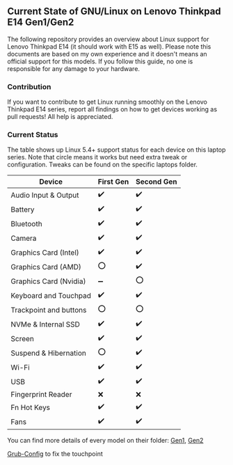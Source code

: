 ## Current State of GNU/Linux on Lenovo Thinkpad E14 Gen1/Gen2

The following repository provides an overview about Linux support for Lenovo Thinkpad E14 (it should work with E15 as well). Please note this documents are based on my own experience and it doesn't means an official support for this models. If you follow this guide, no one is responsible for any damage to your hardware.

### Contribution

If you want to contribute to get Linux running smoothly on the Lenovo Thinkpad E14 series, report all findings on how to get devices working as pull requests! All help is appreciated.

### Current Status

The table shows up Linux 5.4+ support status for each device on this laptop series. Note that circle means it works but need extra tweak or configuration.
Tweaks can be found on the specific laptops folder.

| Device                            | First Gen                           | Second Gen                |
|-----------------------------------|-------------------------------------|---------------------------|
| Audio Input & Output              | :heavy_check_mark:                  | :heavy_check_mark:        |
| Battery                           | :heavy_check_mark:                  | :heavy_check_mark:        | 
| Bluetooth                         | :heavy_check_mark:                  | :heavy_check_mark:        |
| Camera                            | :heavy_check_mark:                  | :heavy_check_mark:        |
| Graphics Card (Intel)             | :heavy_check_mark:                  | :heavy_check_mark:        |
| Graphics Card (AMD)               | :o:                                 | :heavy_check_mark:        |
| Graphics Card (Nvidia)            | :heavy_minus_sign:                  | :o:                       |
| Keyboard and Touchpad             | :heavy_check_mark:                  | :heavy_check_mark:        |
| Trackpoint and buttons            | :o:                                 | :o:                       |
| NVMe & Internal SSD               | :heavy_check_mark:                  | :heavy_check_mark:        |
| Screen                            | :heavy_check_mark:                  | :heavy_check_mark:        |
| Suspend & Hibernation             | :o:                                 | :heavy_check_mark:        |
| Wi-Fi                             | :heavy_check_mark:                  | :heavy_check_mark:        |
| USB                               | :heavy_check_mark:                  | :heavy_check_mark:        |
| Fingerprint Reader                | :x:                                 | :x:                       |
| Fn Hot Keys                       | :heavy_check_mark:                  | :heavy_check_mark:        |
| Fans                              | :heavy_check_mark:                  | :heavy_check_mark:        |
    
You can find more details of every model on their folder:
[Gen1](./thinkpad-e14-gen1/README.md),
[Gen2](./thinkpad-e14-gen2/README.md)

[Grub-Config](./grub-config/README.md) to fix the touchpoint


